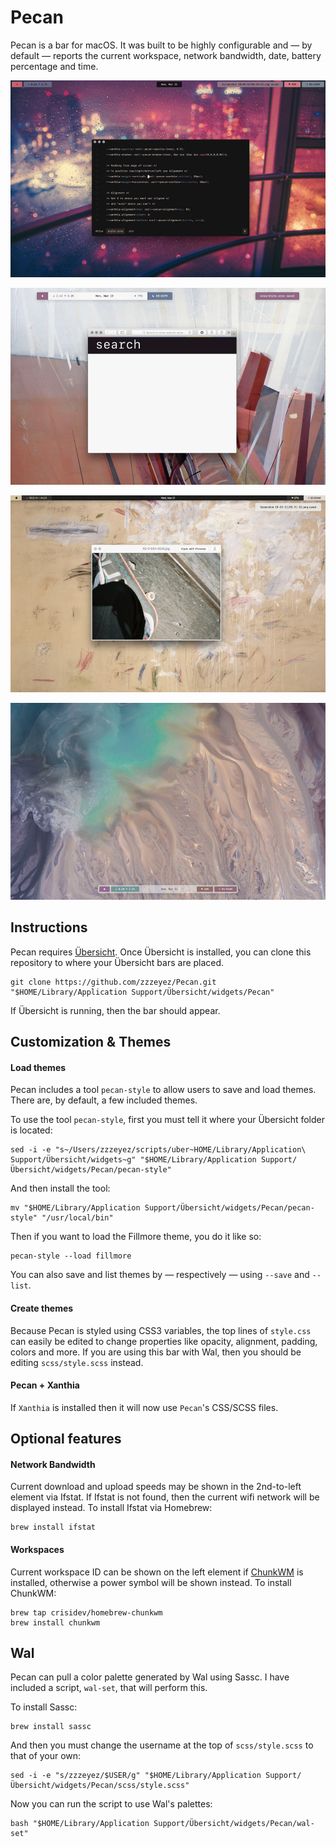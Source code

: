 # Pecan

Pecan is a bar for macOS.  It was built to be highly configurable and — by default — reports the current workspace, network bandwidth, date, battery percentage and time.

![Screenshot 1](/screenshots/3.jpg)

![Screenshot 2](/screenshots/4.jpg)

![Screenshot 3](/screenshots/1.jpg)

![Screenshot 4](/screenshots/2.jpg)

## Instructions

Pecan requires [Übersicht](http://tracesof.net/uebersicht/).  Once Übersicht is installed, you can clone this repository to where your Übersicht bars are placed.

```
git clone https://github.com/zzzeyez/Pecan.git "$HOME/Library/Application Support/Übersicht/widgets/Pecan"
```

If Übersicht is running, then the bar should appear.

## Customization & Themes

#### Load themes

Pecan includes a tool `pecan-style` to allow users to save and load themes.  There are, by default, a few included themes.

To use the tool `pecan-style`, first you must tell it where your Übersicht folder is located:

```
sed -i -e "s~/Users/zzzeyez/scripts/uber~HOME/Library/Application\ Support/Übersicht/widgets~g" "$HOME/Library/Application Support/Übersicht/widgets/Pecan/pecan-style"
```

And then install the tool:

```
mv "$HOME/Library/Application Support/Übersicht/widgets/Pecan/pecan-style" "/usr/local/bin"
```

Then if you want to load the Fillmore theme,  you do it like so:

```
pecan-style --load fillmore
```

You can also save and list themes by — respectively — using `--save` and `--list`. 

#### Create themes

Because Pecan is styled using CSS3 variables, the top lines of `style.css` can easily be edited to change properties like opacity, alignment, padding, colors and more.  If you are using this bar with Wal, then you should be editing `scss/style.scss` instead.

#### Pecan + Xanthia

If `Xanthia` is installed then it will now use `Pecan`'s CSS/SCSS files.

## Optional features
  
#### Network Bandwidth

Current download and upload speeds may be shown in the 2nd-to-left element via Ifstat.  If Ifstat is not found, then the current wifi network will be displayed instead.  To install Ifstat via Homebrew:

```
brew install ifstat
```
  
#### Workspaces

Current workspace ID can be shown on the left element if [ChunkWM](https://github.com/koekeishiya/chunkwm) is installed, otherwise a power symbol will be shown instead.  To install ChunkWM:
  
```
brew tap crisidev/homebrew-chunkwm
brew install chunkwm
````

## Wal

Pecan can pull a color palette generated by Wal using Sassc.  I have included a script, `wal-set`, that will perform this.
 
To install Sassc:

```
brew install sassc
```
  
And then you must change the username at the top of `scss/style.scss` to that of your own:

```
sed -i -e "s/zzzeyez/$USER/g" "$HOME/Library/Application Support/Übersicht/widgets/Pecan/scss/style.scss"
```
  
Now you can run the script to use Wal's palettes:

```
bash "$HOME/Library/Application Support/Übersicht/widgets/Pecan/wal-set"
```

